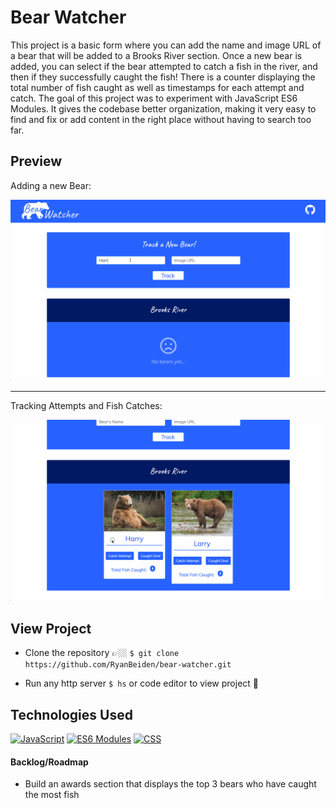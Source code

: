 # Bear Watcher

This project is a basic form where you can add the name and image URL of a bear that will be added to a Brooks River section. Once a new bear is added, you can select if the bear attempted to catch a fish in the river, and then if they successfully caught the fish! There is a counter displaying the total number of fish caught as well as timestamps for each attempt and catch. The goal of this project was to experiment with JavaScript ES6 Modules. It gives the codebase better organization, making it very easy to find and fix or add content in the right place without having to search too far.

## Preview

Adding a new Bear:

![Bear Watcher Site Demo](./assets/add-bear-watcher-site-demo.gif)

---

Tracking Attempts and Fish Catches:

![Bear Watcher Site Demo](./assets/catch-bear-watcher-site-demo.gif)

## View Project
- Clone the repository 👉🏼 `$ git clone https://github.com/RyanBeiden/bear-watcher.git`

- Run any http server `$ hs` or code editor to view project 👀

## Technologies Used
[![JavaScript](https://img.shields.io/badge/-JavaScript-2c9fcc?style=flat-square)](#) [![ES6 Modules](https://img.shields.io/badge/-ES6%20Modules-2c9fcc?style=flat-square)](#) [![CSS](https://img.shields.io/badge/-CSS-2c9fcc?style=flat-square)](#)

#### Backlog/Roadmap

- Build an awards section that displays the top 3 bears who have caught the most fish
